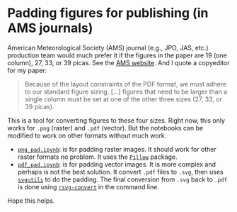 # Padding figures for publishing (in AMS journals)

American Meteorological Society (AMS) journal (e.g., JPO, JAS, etc.) production team would much prefer it if the figures in the paper are 19 (one column), 27, 33, or 39 picas. See the [AMS website](https://www.ametsoc.org/ams/publications/author-information/figure-information-for-authors/#Size). And I quote a copyeditor for my paper:

> Because of the layout constraints of the PDF format, we must adhere to our standard figure sizing. [...] figures that need to be larger than a single column must be set at one of the other three sizes (27, 33, or 39 picas).

This is a tool for converting figures to these four sizes. Right now, this only works for `.png` (raster) and `.pdf` (vector). But the notebooks can be modified to work on other formats without much work.
 - [`png_pad.ipynb`](https://github.com/Empyreal092/AMS_figpad/blob/main/png_pad.ipynb): is for padding raster images. It should work for other raster formats no problem. It uses the [`Pillow`](https://pillow.readthedocs.io/en/stable/) package.
 - [`pdf_pad.ipynb`](https://github.com/Empyreal092/AMS_figpad/blob/main/pdf_pad.ipynb): is for padding vector images. It is more complex and perhaps is not the best solution. It convert `.pdf` files to `.svg`, then uses [`svgutils`](https://svgutils.readthedocs.io/en/latest/) to do the padding. The final conversion from `.svg` back to `.pdf` is done using [`rsvg-convert`](https://manpages.ubuntu.com/manpages/plucky/man1/rsvg-convert.1.html) in the command line.

Hope this helps.
